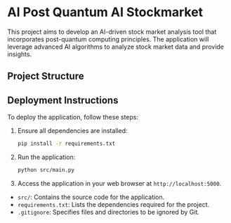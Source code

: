 # AI Post Quantum AI Stockmarket

This project aims to develop an AI-driven stock market analysis tool that incorporates post-quantum computing principles. The application will leverage advanced AI algorithms to analyze stock market data and provide insights.

## Project Structure

## Deployment Instructions

To deploy the application, follow these steps:

1. Ensure all dependencies are installed:
   ```bash
   pip install -r requirements.txt
   ```

2. Run the application:
   ```bash
   python src/main.py
   ```

3. Access the application in your web browser at `http://localhost:5000`.

- `src/`: Contains the source code for the application.
- `requirements.txt`: Lists the dependencies required for the project.
- `.gitignore`: Specifies files and directories to be ignored by Git.
